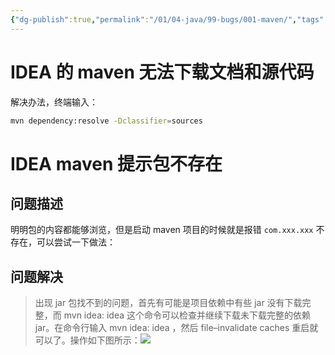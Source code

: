 ```yaml
---
{"dg-publish":true,"permalink":"/01/04-java/99-bugs/001-maven/","tags":["personal/blog","program/bug"]}
---
```



# IDEA 的 maven 无法下载文档和源代码
解决办法，终端输入：
```bash
mvn dependency:resolve -Dclassifier=sources
```

# IDEA maven 提示包不存在
## 问题描述
明明包的内容都能够浏览，但是启动 maven 项目的时候就是报错 `com.xxx.xxx` 不存在，可以尝试一下做法：

## 问题解决
>出现 jar 包找不到的问题，首先有可能是项目依赖中有些 jar 没有下载完整，而 mvn idea: idea 这个命令可以检查并继续下载未下载完整的依赖 jar。在命令行输入 mvn idea: idea ，然后 file–invalidate caches 重启就可以了。操作如下图所示：![](https://img-blog.csdnimg.cn/5af3143d5757489dabe80f5348e339d5.png?x-oss-process=image/watermark,type_ZHJvaWRzYW5zZmFsbGJhY2s,shadow_50,text_Q1NETiBAQWxiZW5YaWU=,size_20,color_FFFFFF,t_70,g_se,x_16)
